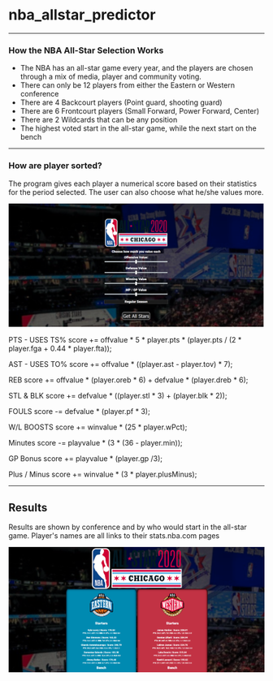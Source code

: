 # nba_allstar_predictor

--------------------------------------
### How the NBA All-Star Selection Works

* The NBA has an all-star game every year, and the players are chosen through a mix of media, player and community voting.
* There can only be 12 players from either the Eastern or Western conference
* There are 4 Backcourt players (Point guard, shooting guard)
* There are 6 Frontcourt players (Small Forward, Power Forward, Center)
* There are 2 Wildcards that can be any position
* The highest voted start in the all-star game, while the next start on the bench
--------------------------------------

### How are player sorted?
The program gives each player a numerical score based on their statistics for the period selected.
The user can also choose what he/she values more.

![Value selector](/images_readme/mainscreen.PNG)

  PTS - USES TS%
    score += offvalue * 5 * player.pts * (player.pts / (2 * player.fga + 0.44 * player.fta));

  AST - USES TO%
    score += offvalue * ((player.ast - player.tov) * 7);

  REB
    score += offvalue * (player.oreb * 6) + defvalue * (player.dreb * 6);

  STL & BLK
    score += defvalue * ((player.stl * 3) + (player.blk * 2));

  FOULS
    score -= defvalue * (player.pf * 3);

   W/L BOOSTS
    score += winvalue * (25 * player.wPct);

   Minutes
    score -= playvalue * (3 * (36 - player.min));

   GP Bonus
    score += playvalue * (player.gp /3);

   Plus / Minus
    score += winvalue * (3 * player.plusMinus);

--------------------------------------

## Results

Results are shown by conference and by who would start in the all-star game.
Player's names are all links to their stats.nba.com pages

![all_Star_results](/images_readme/playerscreen.PNG)

